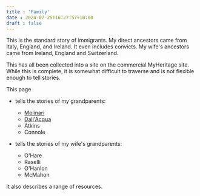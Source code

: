 ```yaml
---
title : 'Family'
date : 2024-07-25T16:27:57+10:00
draft : false
---
```


This is the standard story of immigrants. My direct ancestors came from Italy, England, and Ireland. It even includes convicts. My wife's ancestors came from Ireland, England and Switzerland.

This has all been collected into a site on the commercial MyHeritage site. While this is complete, it is somewhat difficult to traverse and is not flexible enough to tell stories.

This page

- tells the stories of my grandparents:
  - [Molinari](molinari)
  - [Dall'Acqua](dallacqua)
  - Atkins
  - Connole
  
- tells the stories of my wife's grandparents:
  - O'Hare
  - Raselli
  - O'Hanlon
  - McMahon

It also describes a range of resources.
